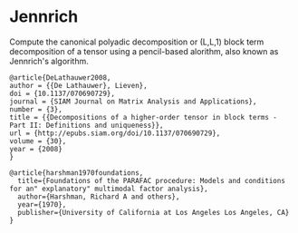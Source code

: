 # Jennrich

Compute the canonical polyadic decomposition or (L,L,1) block term decomposition of a tensor using a pencil-based alorithm, also known as Jennrich's algorithm.

```
@article{DeLathauwer2008,
author = {{De Lathauwer}, Lieven},
doi = {10.1137/070690729},
journal = {SIAM Journal on Matrix Analysis and Applications},
number = {3},
title = {{Decompositions of a higher-order tensor in block terms - Part II: Definitions and uniqueness}},
url = {http://epubs.siam.org/doi/10.1137/070690729},
volume = {30},
year = {2008}
}

@article{harshman1970foundations,
  title={Foundations of the PARAFAC procedure: Models and conditions for an" explanatory" multimodal factor analysis},
  author={Harshman, Richard A and others},
  year={1970},
  publisher={University of California at Los Angeles Los Angeles, CA}
}
```
 
